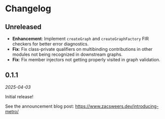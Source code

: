 Changelog
=========

**Unreleased**
--------------

- **Enhancement**: Implement `createGraph` and `createGraphFactory` FIR checkers for better error diagnostics.
- **Fix**: Fix class-private qualifiers on multibinding contributions in other modules not being recognized in downstream graphs.
- **Fix**: Fix member injectors not getting properly visited in graph validation.

0.1.1
-----

_2025-04-03_

Initial release!

See the announcement blog post: https://www.zacsweers.dev/introducing-metro/
